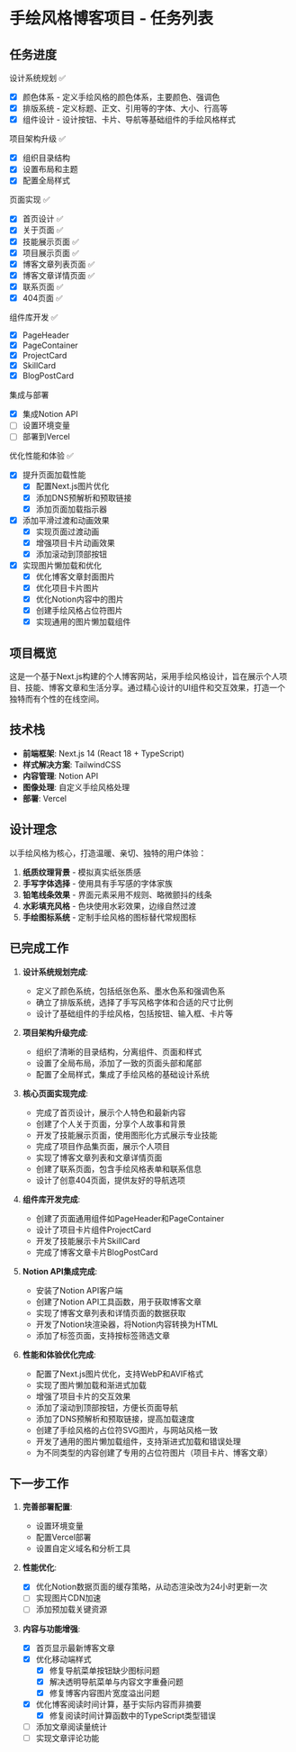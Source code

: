 # 手绘风格博客项目 - 任务列表

## 任务进度

设计系统规划 ✅

- [x] 颜色体系 - 定义手绘风格的颜色体系，主要颜色、强调色
- [x] 排版系统 - 定义标题、正文、引用等的字体、大小、行高等
- [x] 组件设计 - 设计按钮、卡片、导航等基础组件的手绘风格样式

项目架构升级 ✅

- [x] 组织目录结构
- [x] 设置布局和主题
- [x] 配置全局样式

页面实现 ✅

- [x] 首页设计 ✅
- [x] 关于页面 ✅
- [x] 技能展示页面 ✅
- [x] 项目展示页面 ✅
- [x] 博客文章列表页面 ✅
- [x] 博客文章详情页面 ✅
- [x] 联系页面 ✅
- [x] 404页面 ✅

组件库开发 ✅

- [x] PageHeader
- [x] PageContainer
- [x] ProjectCard
- [x] SkillCard
- [x] BlogPostCard

集成与部署

- [x] 集成Notion API
- [ ] 设置环境变量
- [ ] 部署到Vercel

优化性能和体验 ✅

- [x] 提升页面加载性能
  - [x] 配置Next.js图片优化
  - [x] 添加DNS预解析和预取链接
  - [x] 添加页面加载指示器
- [x] 添加平滑过渡和动画效果
  - [x] 实现页面过渡动画
  - [x] 增强项目卡片动画效果
  - [x] 添加滚动到顶部按钮
- [x] 实现图片懒加载和优化
  - [x] 优化博客文章封面图片
  - [x] 优化项目卡片图片
  - [x] 优化Notion内容中的图片
  - [x] 创建手绘风格占位符图片
  - [x] 实现通用的图片懒加载组件

## 项目概览

这是一个基于Next.js构建的个人博客网站，采用手绘风格设计，旨在展示个人项目、技能、博客文章和生活分享。通过精心设计的UI组件和交互效果，打造一个独特而有个性的在线空间。

## 技术栈

- **前端框架**: Next.js 14 (React 18 + TypeScript)
- **样式解决方案**: TailwindCSS
- **内容管理**: Notion API
- **图像处理**: 自定义手绘风格处理
- **部署**: Vercel

## 设计理念

以手绘风格为核心，打造温暖、亲切、独特的用户体验：

1. **纸质纹理背景** - 模拟真实纸张质感
2. **手写字体选择** - 使用具有手写感的字体家族
3. **铅笔线条效果** - 界面元素采用不规则、略微颤抖的线条
4. **水彩填充风格** - 色块使用水彩效果，边缘自然过渡
5. **手绘图标系统** - 定制手绘风格的图标替代常规图标

## 已完成工作

1. **设计系统规划完成**:

   - 定义了颜色系统，包括纸张色系、墨水色系和强调色系
   - 确立了排版系统，选择了手写风格字体和合适的尺寸比例
   - 设计了基础组件的手绘风格，包括按钮、输入框、卡片等

2. **项目架构升级完成**:

   - 组织了清晰的目录结构，分离组件、页面和样式
   - 设置了全局布局，添加了一致的页面头部和尾部
   - 配置了全局样式，集成了手绘风格的基础设计系统

3. **核心页面实现完成**:

   - 完成了首页设计，展示个人特色和最新内容
   - 创建了个人关于页面，分享个人故事和背景
   - 开发了技能展示页面，使用图形化方式展示专业技能
   - 完成了项目作品集页面，展示个人项目
   - 实现了博客文章列表和文章详情页面
   - 创建了联系页面，包含手绘风格表单和联系信息
   - 设计了创意404页面，提供友好的导航选项

4. **组件库开发完成**:

   - 创建了页面通用组件如PageHeader和PageContainer
   - 设计了项目卡片组件ProjectCard
   - 开发了技能展示卡片SkillCard
   - 完成了博客文章卡片BlogPostCard

5. **Notion API集成完成**:

   - 安装了Notion API客户端
   - 创建了Notion API工具函数，用于获取博客文章
   - 实现了博客文章列表和详情页面的数据获取
   - 开发了Notion块渲染器，将Notion内容转换为HTML
   - 添加了标签页面，支持按标签筛选文章

6. **性能和体验优化完成**:
   - 配置了Next.js图片优化，支持WebP和AVIF格式
   - 实现了图片懒加载和渐进式加载
   - 增强了项目卡片的交互效果
   - 添加了滚动到顶部按钮，方便长页面导航
   - 添加了DNS预解析和预取链接，提高加载速度
   - 创建了手绘风格的占位符SVG图片，与网站风格一致
   - 开发了通用的图片懒加载组件，支持渐进式加载和错误处理
   - 为不同类型的内容创建了专用的占位符图片（项目卡片、博客文章）

## 下一步工作

1. **完善部署配置**:

   - 设置环境变量
   - 配置Vercel部署
   - 设置自定义域名和分析工具

2. **性能优化**:

   - [x] 优化Notion数据页面的缓存策略，从动态渲染改为24小时更新一次
   - [ ] 实现图片CDN加速
   - [ ] 添加预加载关键资源

3. **内容与功能增强**:
   - [x] 首页显示最新博客文章
   - [x] 优化移动端样式
     - [x] 修复导航菜单按钮缺少图标问题
     - [x] 解决透明导航菜单与内容文字重叠问题
     - [x] 修复博客内容图片宽度溢出问题
   - [x] 优化博客阅读时间计算，基于实际内容而非摘要
     - [x] 修复阅读时间计算函数中的TypeScript类型错误
   - [ ] 添加文章阅读量统计
   - [ ] 实现文章评论功能
